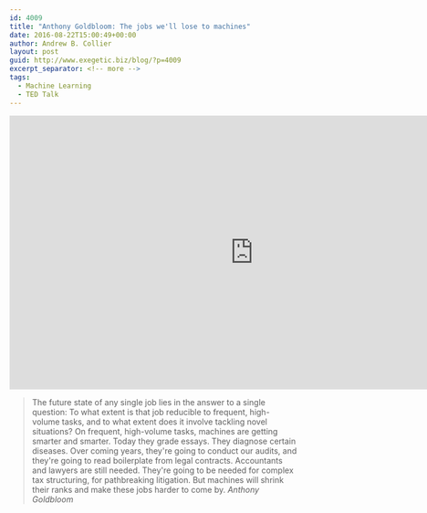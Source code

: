 ```yaml
---
id: 4009
title: "Anthony Goldbloom: The jobs we'll lose to machines"
date: 2016-08-22T15:00:49+00:00
author: Andrew B. Collier
layout: post
guid: http://www.exegetic.biz/blog/?p=4009
excerpt_separator: <!-- more -->
tags:
  - Machine Learning
  - TED Talk
---
```

<!-- more -->

<iframe src="https://embed-ssl.ted.com/talks/anthony_goldbloom_the_jobs_we_ll_lose_to_machines_and_the_ones_we_won_t.html" width="854" height="480" frameborder="0" scrolling="no" allowfullscreen="allowfullscreen"></iframe>

<blockquote>
The future state of any single job lies in the answer to a single question: To what extent is that job reducible to frequent, high-volume tasks, and to what extent does it involve tackling novel situations? On frequent, high-volume tasks, machines are getting smarter and smarter. Today they grade essays. They diagnose certain diseases. Over coming years, they're going to conduct our audits, and they're going to read boilerplate from legal contracts. Accountants and lawyers are still needed. They're going to be needed for complex tax structuring, for pathbreaking litigation. But machines will shrink their ranks and make these jobs harder to come by.
<cite>Anthony Goldbloom</cite>
</blockquote>